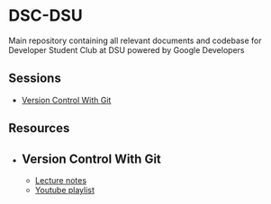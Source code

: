 # DSC-DSU

Main repository containing all relevant documents and codebase for Developer Student Club at DSU powered by Google Developers

## Sessions

- [Version Control With Git](<##Version\ Control\ With\ Git>)

## Resources

- ## Version Control With Git
  - [Lecture notes](version_control_with_git/lecture_notes.md)
  - [Youtube playlist](https://www.youtube.com/watch?v=oMntxxpwDqA&list=PLLyazdzLgFw7YKIV7tPhwruafPl388OoN)
